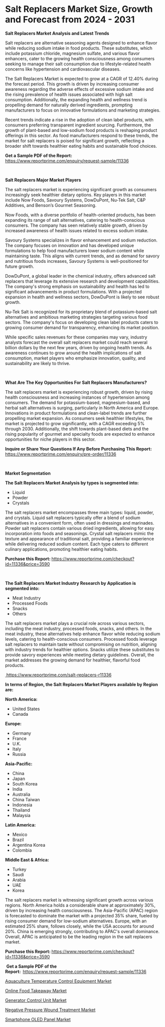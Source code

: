 <p><h1>Salt Replacers Market Size, Growth and Forecast from 2024 - 2031</h1></p><p><strong>Salt Replacers Market Analysis and Latest Trends</strong></p>
<p><p>Salt replacers are alternative seasoning agents designed to enhance flavor while reducing sodium intake in food products. These substitutes, which include potassium chloride, magnesium sulfate, and various flavor enhancers, cater to the growing health consciousness among consumers seeking to manage their salt consumption due to lifestyle-related health concerns like hypertension and cardiovascular diseases.</p><p>The Salt Replacers Market is expected to grow at a CAGR of 12.40% during the forecast period. This growth is driven by increasing consumer awareness regarding the adverse effects of excessive sodium intake and the rising prevalence of health issues associated with high salt consumption. Additionally, the expanding health and wellness trend is propelling demand for naturally derived ingredients, prompting manufacturers to focus on innovative formulations and marketing strategies.</p><p>Recent trends indicate a rise in the adoption of clean label products, with consumers preferring transparent ingredient sourcing. Furthermore, the growth of plant-based and low-sodium food products is reshaping product offerings in this sector. As food manufacturers respond to these trends, the market for salt replacers is poised for significant growth, reflecting a broader shift towards healthier eating habits and sustainable food choices.</p></p>
<p><strong>Get a Sample PDF of the Report:&nbsp;</strong> <a href="https://www.reportprime.com/enquiry/request-sample/11336?utm_campaign=57&utm_medium=2&utm_source=Github&utm_content=ia&utm_term=02122024&utm_id=salt-replacers">https://www.reportprime.com/enquiry/request-sample/11336</a></p>
<p>&nbsp;</p>
<p><strong>Salt Replacers Major Market Players</strong></p>
<p><p>The salt replacers market is experiencing significant growth as consumers increasingly seek healthier dietary options. Key players in this market include Now Foods, Savoury Systems, DowDuPont, Nu-Tek Salt, C&P Additives, and Benson’s Gourmet Seasoning.</p><p>Now Foods, with a diverse portfolio of health-oriented products, has been expanding its range of salt alternatives, catering to health-conscious consumers. The company has seen relatively stable growth, driven by increased awareness of health issues related to excess sodium intake.</p><p>Savoury Systems specializes in flavor enhancement and sodium reduction. The company focuses on innovation and has developed unique formulations to help food manufacturers lower sodium content while maintaining taste. This aligns with current trends, and as demand for savory and nutritious foods increases, Savoury Systems is well-positioned for future growth.</p><p>DowDuPont, a global leader in the chemical industry, offers advanced salt replacers that leverage its extensive research and development capabilities. The company's strong emphasis on sustainability and health has led to significant advancements in product formulations. With a projected expansion in health and wellness sectors, DowDuPont is likely to see robust growth.</p><p>Nu-Tek Salt is recognized for its proprietary blend of potassium-based salt alternatives and ambitious marketing strategies targeting various food sectors. The company's focus on developing clean label products caters to growing consumer demand for transparency, enhancing its market position.</p><p>While specific sales revenues for these companies may vary, industry analysts forecast the overall salt replacers market could reach several billion dollars by the next few years, driven by ongoing health trends. As awareness continues to grow around the health implications of salt consumption, market players who emphasize innovation, quality, and sustainability are likely to thrive.</p></p>
<p>&nbsp;</p>
<p><strong>What Are The Key Opportunities For Salt Replacers Manufacturers?</strong></p>
<p><p>The salt replacers market is experiencing robust growth, driven by rising health consciousness and increasing instances of hypertension among consumers. The demand for potassium-based, magnesium-based, and herbal salt alternatives is surging, particularly in North America and Europe. Innovations in product formulations and clean-label trends are further propelling market expansion. As consumers seek healthier lifestyles, the market is projected to grow significantly, with a CAGR exceeding 5% through 2030. Additionally, the shift towards plant-based diets and the rising popularity of gourmet and specialty foods are expected to enhance opportunities for niche players in this sector.</p></p>
<p><strong>Inquire or Share Your Questions If Any Before Purchasing This Report:</strong> <a href="https://www.reportprime.com/enquiry/pre-order/11336?utm_campaign=57&utm_medium=2&utm_source=Github&utm_content=ia&utm_term=02122024&utm_id=salt-replacers">https://www.reportprime.com/enquiry/pre-order/11336</a></p>
<p>&nbsp;</p>
<p><strong>Market Segmentation</strong></p>
<p><strong>The Salt Replacers Market Analysis by types is segmented into:</strong></p>
<p><ul><li>Liquid</li><li>Powder</li><li>Crystals</li></ul></p>
<p><p>The salt replacers market encompasses three main types: liquid, powder, and crystals. Liquid salt replacers typically offer a blend of sodium alternatives in a convenient form, often used in dressings and marinades. Powder salt replacers contain various dried ingredients, allowing for easy incorporation into foods and seasonings. Crystal salt replacers mimic the texture and appearance of traditional salt, providing a familiar experience while delivering reduced sodium content. Each type caters to different culinary applications, promoting healthier eating habits.</p></p>
<p><strong>Purchase this Report:&nbsp;</strong><a href="https://www.reportprime.com/checkout?id=11336&price=3590&utm_campaign=57&utm_medium=2&utm_source=Github&utm_content=ia&utm_term=02122024&utm_id=salt-replacers">https://www.reportprime.com/checkout?id=11336&price=3590</a></p>
<p>&nbsp;</p>
<p><strong>The Salt Replacers Market Industry Research by Application is segmented into:</strong></p>
<p><ul><li>Meat Industry</li><li>Processed Foods</li><li>Snacks</li><li>Others</li></ul></p>
<p><p>The salt replacers market plays a crucial role across various sectors, including the meat industry, processed foods, snacks, and others. In the meat industry, these alternatives help enhance flavor while reducing sodium levels, catering to health-conscious consumers. Processed foods leverage salt replacers to maintain taste without compromising on nutrition, aligning with industry trends for healthier options. Snacks utilize these substitutes to provide savory experiences while meeting dietary guidelines. Overall, the market addresses the growing demand for healthier, flavorful food products.</p></p>
<p><a href="https://www.reportprime.com/salt-replacers-r11336?utm_campaign=57&utm_medium=2&utm_source=Github&utm_content=ia&utm_term=02122024&utm_id=salt-replacers">&nbsp;https://www.reportprime.com/salt-replacers-r11336</a></p>
<p><strong>In terms of Region, the Salt Replacers Market Players available by Region are:</strong></p>
<p>
    <p> <strong> North America: </strong>
        <ul>
            <li>United States</li>
            <li>Canada</li>
        </ul>
        </p> 
    <p> <strong> Europe: </strong>
        <ul>
            <li>Germany</li>
            <li>France</li>
            <li>U.K.</li>
            <li>Italy</li>
            <li>Russia</li>
        </ul>
        </p> 
    <p> <strong> Asia-Pacific: </strong>
        <ul>
            <li>China</li>
            <li>Japan</li>
            <li>South Korea</li>
            <li>India</li>
            <li>Australia</li>
            <li>China Taiwan</li>
            <li>Indonesia</li>
            <li>Thailand</li>
            <li>Malaysia</li>
        </ul>
        </p> 
    <p> <strong> Latin America: </strong>
        <ul>
            <li>Mexico</li>
            <li>Brazil</li>
            <li>Argentina Korea</li>
            <li>Colombia</li>
        </ul>
        </p> 
    <p> <strong> Middle East & Africa: </strong>
        <ul>
            <li>Turkey</li>
            <li>Saudi</li>
            <li>Arabia</li>
            <li>UAE</li>
            <li>Korea</li>
        </ul>
    </p>
    </p>
<p><p>The salt replacers market is witnessing significant growth across various regions. North America holds a considerable share at approximately 30%, driven by increasing health consciousness. The Asia-Pacific (APAC) region is forecasted to dominate the market with a projected 35% share, fueled by rising consumer demand for low-sodium alternatives. Europe, with an estimated 25% share, follows closely, while the USA accounts for around 20%. China is emerging strongly, contributing to APAC's overall dominance. Overall, APAC is anticipated to be the leading region in the salt replacers market.</p></p>
<p><strong>Purchase this Report: </strong><a href="https://www.reportprime.com/checkout?id=11336&price=3590&utm_campaign=57&utm_medium=2&utm_source=Github&utm_content=ia&utm_term=02122024&utm_id=salt-replacers">https://www.reportprime.com/checkout?id=11336&price=3590</a></p>
<p>&nbsp;<strong>Get a Sample PDF of the Report:&nbsp;&nbsp;</strong><a href="https://www.reportprime.com/enquiry/request-sample/11336?utm_campaign=57&utm_medium=2&utm_source=Github&utm_content=ia&utm_term=02122024&utm_id=salt-replacers">https://www.reportprime.com/enquiry/request-sample/11336</a></p>
<p><strong></strong></p>
<p><p><a href="https://issuu.com/reportprime-2/docs/aquaculture-temperature-control-equipment-market-s?utm_campaign=57&utm_medium=2&utm_source=Github&utm_content=ia&utm_term=02122024&utm_id=salt-replacers">Aquaculture Temperature Control Equipment Market</a></p><p><a href="https://www.linkedin.com/pulse/growth-forecast-online-food-takeaway-market-64-cagr-w9lfe?utm_campaign=57&utm_medium=2&utm_source=Github&utm_content=ia&utm_term=02122024&utm_id=salt-replacers">Online Food Takeaway Market</a></p><p><a href="https://github.com/NargisHussain75/Market-Research-Report-List-1/blob/main/generator-control-unit-market.md?utm_campaign=57&utm_medium=2&utm_source=Github&utm_content=ia&utm_term=02122024&utm_id=salt-replacers">Generator Control Unit Market</a></p><p><a href="https://www.linkedin.com/pulse/negative-pressure-wound-treatment-market-analysis-report-2024-2031-rfere?utm_campaign=57&utm_medium=2&utm_source=Github&utm_content=ia&utm_term=02122024&utm_id=salt-replacers">Negative Pressure Wound Treatment Market</a></p><p><a href="https://issuu.com/reportprime-2/docs/smartphone-oled-panel-market-size-2030.pptx?utm_campaign=57&utm_medium=2&utm_source=Github&utm_content=ia&utm_term=02122024&utm_id=salt-replacers">Smartphone OLED Panel Market</a></p></p>